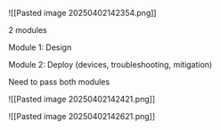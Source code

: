 ![[Pasted image 20250402142354.png]]

2 modules 

Module 1: Design 

Module 2: Deploy (devices, troubleshooting, mitigation) 

Need to pass both modules

![[Pasted image 20250402142421.png]]

![[Pasted image 20250402142621.png]]